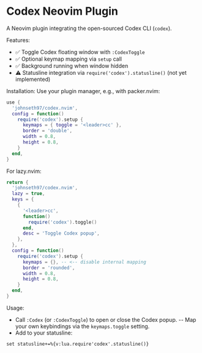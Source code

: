 # Codex Neovim Plugin

A Neovim plugin integrating the open-sourced Codex CLI (`codex`).

Features:
- ✅ Toggle Codex floating window with `:CodexToggle`
- ✅ Optional keymap mapping via `setup` call
- ✅ Background running when window hidden
- ⚠️ Statusline integration via `require('codex').statusline()` (not yet implemented)

Installation:
Use your plugin manager, e.g., with packer.nvim:
```lua
use {
  'johnseth97/codex.nvim',
  config = function()
    require('codex').setup {
      keymaps = { toggle = '<leader>cc' },
      border = 'double',
      width = 0.8,
      height = 0.8,
    }
  end,
}
```
For lazy.nvim:
```lua
return {
  'johnseth97/codex.nvim',
  lazy = true,
  keys = {
    {
      '<leader>cc',
      function()
        require('codex').toggle()
      end,
      desc = 'Toggle Codex popup',
    },
  },
  config = function()
    require('codex').setup {
      keymaps = {}, -- <-- disable internal mapping
      border = 'rounded',
      width = 0.8,
      height = 0.8,
    }
  end,
}
```

Usage:
- Call `:Codex` (or `:CodexToggle`) to open or close the Codex popup.
-- Map your own keybindings via the `keymaps.toggle` setting.
- Add to your statusline:
```vim
set statusline+=%{v:lua.require'codex'.statusline()}
```
